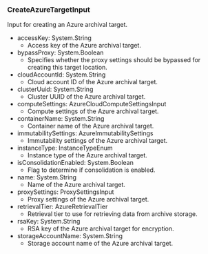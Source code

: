 ### CreateAzureTargetInput
Input for creating an Azure archival target.

- accessKey: System.String
  - Access key of the Azure archival target.
- bypassProxy: System.Boolean
  - Specifies whether the proxy settings should be bypassed for creating this target location.
- cloudAccountId: System.String
  - Cloud account ID of the Azure archival target.
- clusterUuid: System.String
  - Cluster UUID of the Azure archival target.
- computeSettings: AzureCloudComputeSettingsInput
  - Compute settings of the Azure archival target.
- containerName: System.String
  - Container name of the Azure archival target.
- immutabilitySettings: AzureImmutabilitySettings
  - Immutability settings of the Azure archival target.
- instanceType: InstanceTypeEnum
  - Instance type of the Azure archival target.
- isConsolidationEnabled: System.Boolean
  - Flag to determine if consolidation is enabled.
- name: System.String
  - Name of the Azure archival target.
- proxySettings: ProxySettingsInput
  - Proxy settings of the Azure archival target.
- retrievalTier: AzureRetrievalTier
  - Retrieval tier to use for retrieving data from archive storage.
- rsaKey: System.String
  - RSA key of the Azure archival target for encryption.
- storageAccountName: System.String
  - Storage account name of the Azure archival target.
